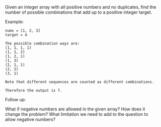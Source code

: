 Given an integer array with all positive numbers and no duplicates, find the number of possible combinations that add up to a positive integer target.

Example:
```
nums = [1, 2, 3]
target = 4

The possible combination ways are:
(1, 1, 1, 1)
(1, 1, 2)
(1, 2, 1)
(1, 3)
(2, 1, 1)
(2, 2)
(3, 1)

Note that different sequences are counted as different combinations.

Therefore the output is 7.
```
Follow up:

What if negative numbers are allowed in the given array?
How does it change the problem?
What limitation we need to add to the question to allow negative numbers?
